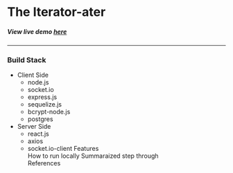 # The Iterator-ater  

##### View live demo [here](https://iterator.herokuapp.com)  
---  
### Build Stack  

* Client Side
  * node.js
  * socket.io
  * express.js
  * sequelize.js
  * bcrypt-node.js
  * postgres
* Server Side
  * react.js
  * axios
  * socket.io-client
Features  
How to run locally
Summaraized step through  
References  


